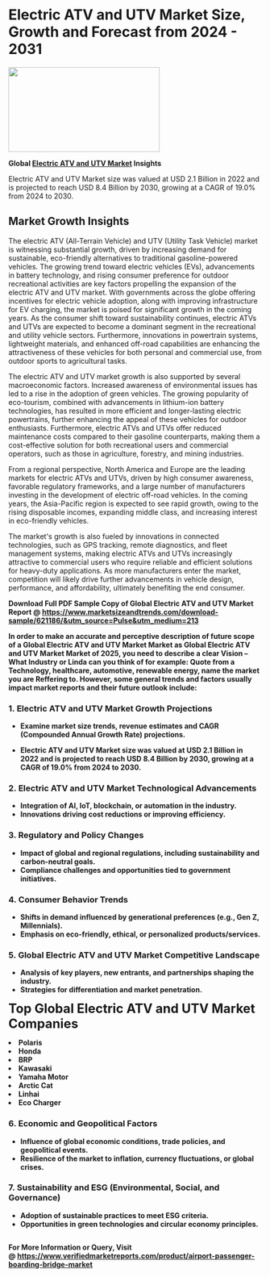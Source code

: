 <H1>Electric ATV and UTV Market Size, Growth and Forecast from 2024 - 2031</H1><img class="aligncenter size-medium wp-image-584254" src="https://thirdeyenews.in/wp-content/uploads/2024/09/Global-Market-Research-300x168.jpeg" alt="" width="300" height="168" /><p><strong>Global&nbsp;<a href="https://www.marketsizeandtrends.com/download-sample/621186/&amp;utm_source=Pulse&amp;utm_medium=213">Electric ATV and UTV Market</a> Insights</strong></p><p>Electric ATV and UTV Market size was valued at USD 2.1 Billion in 2022 and is projected to reach USD 8.4 Billion by 2030, growing at a CAGR of 19.0% from 2024 to 2030.</p><p><h2>Market Growth Insights</h2> <p>The electric ATV (All-Terrain Vehicle) and UTV (Utility Task Vehicle) market is witnessing substantial growth, driven by increasing demand for sustainable, eco-friendly alternatives to traditional gasoline-powered vehicles. The growing trend toward electric vehicles (EVs), advancements in battery technology, and rising consumer preference for outdoor recreational activities are key factors propelling the expansion of the electric ATV and UTV market. With governments across the globe offering incentives for electric vehicle adoption, along with improving infrastructure for EV charging, the market is poised for significant growth in the coming years. As the consumer shift toward sustainability continues, electric ATVs and UTVs are expected to become a dominant segment in the recreational and utility vehicle sectors. Furthermore, innovations in powertrain systems, lightweight materials, and enhanced off-road capabilities are enhancing the attractiveness of these vehicles for both personal and commercial use, from outdoor sports to agricultural tasks.</p> <p><strong></strong></p> <p>The electric ATV and UTV market growth is also supported by several macroeconomic factors. Increased awareness of environmental issues has led to a rise in the adoption of green vehicles. The growing popularity of eco-tourism, combined with advancements in lithium-ion battery technologies, has resulted in more efficient and longer-lasting electric powertrains, further enhancing the appeal of these vehicles for outdoor enthusiasts. Furthermore, electric ATVs and UTVs offer reduced maintenance costs compared to their gasoline counterparts, making them a cost-effective solution for both recreational users and commercial operators, such as those in agriculture, forestry, and mining industries.</p> <p>From a regional perspective, North America and Europe are the leading markets for electric ATVs and UTVs, driven by high consumer awareness, favorable regulatory frameworks, and a large number of manufacturers investing in the development of electric off-road vehicles. In the coming years, the Asia-Pacific region is expected to see rapid growth, owing to the rising disposable incomes, expanding middle class, and increasing interest in eco-friendly vehicles.</p> <p>The market's growth is also fueled by innovations in connected technologies, such as GPS tracking, remote diagnostics, and fleet management systems, making electric ATVs and UTVs increasingly attractive to commercial users who require reliable and efficient solutions for heavy-duty applications. As more manufacturers enter the market, competition will likely drive further advancements in vehicle design, performance, and affordability, ultimately benefiting the end consumer.</p> <p><strong></p><p><span class=""><strong>Download Full PDF Sample Copy of Global Electric ATV and UTV Market Report</strong> @ <a href="https://www.marketsizeandtrends.com/download-sample/621186/&amp;utm_source=Pulse&amp;utm_medium=213" target="_blank">https://www.marketsizeandtrends.com/download-sample/621186/&amp;utm_source=Pulse&amp;utm_medium=213</a></span></p><p>In order to make an accurate and perceptive description of future scope of a Global&nbsp;Electric ATV and UTV Market Market as Global&nbsp;Electric ATV and UTV Market Market of 2025, you need to describe a clear Vision &ndash; What Industry or Linda can you think of for example: Quote from a Technology, healthcare, automotive, renewable energy, name the market you are Reffering to. However, some general trends and factors usually impact market reports and their future outlook include:</p><h3>1.&nbsp;<strong>Electric ATV and UTV Market Growth Projections</strong></h3><ul><li>Examine market size trends, revenue estimates and CAGR (Compounded Annual Growth Rate) projections.</li><li><p>Electric ATV and UTV Market size was valued at USD 2.1 Billion in 2022 and is projected to reach USD 8.4 Billion by 2030, growing at a CAGR of 19.0% from 2024 to 2030.</p></li></ul><h3>2.&nbsp;<strong>Electric ATV and UTV Market Technological Advancements</strong></h3><ul><li>Integration of AI, IoT, blockchain, or automation in the industry.</li><li>Innovations driving cost reductions or improving efficiency.</li></ul><h3>3.&nbsp;<strong>Regulatory and Policy Changes</strong></h3><ul><li>Impact of global and regional regulations, including sustainability and carbon-neutral goals.</li><li>Compliance challenges and opportunities tied to government initiatives.</li></ul><h3>4.&nbsp;<strong>Consumer Behavior Trends</strong></h3><ul><li>Shifts in demand influenced by generational preferences (e.g., Gen Z, Millennials).</li><li>Emphasis on eco-friendly, ethical, or personalized products/services.</li></ul><h3>5.&nbsp;<strong>Global Electric ATV and UTV Market Competitive Landscape</strong></h3><ul><li>Analysis of key players, new entrants, and partnerships shaping the industry.</li><li>Strategies for differentiation and market penetration.</li></ul><p data-pm-slice="1 1 []"><span style="color: inherit; font-family: inherit; font-size: 25px;">Top Global Electric ATV and UTV Market Companies</span></p><div class="" data-test-id=""><p><li>Polaris</li><li> Honda</li><li> BRP</li><li> Kawasaki</li><li> Yamaha Motor</li><li> Arctic Cat</li><li> Linhai</li><li> Eco Charger</li></p></div><h3>6.&nbsp;<strong>Economic and Geopolitical Factors</strong></h3><ul><li>Influence of global economic conditions, trade policies, and geopolitical events.</li><li>Resilience of the market to inflation, currency fluctuations, or global crises.</li></ul><h3>7.&nbsp;<strong>Sustainability and ESG (Environmental, Social, and Governance)</strong></h3><ul><li>Adoption of sustainable practices to meet ESG criteria.</li><li>Opportunities in green technologies and circular economy principles.</li></ul><h2><strong style="font-size: 14px;">For More Information or Query, Visit @&nbsp;</strong><a style="background-color: #ffffff; font-size: 14px;" href="https://www.marketsizeandtrends.com/report/electric-atv-and-utv-market/" target="_blank">https://www.verifiedmarketreports.com/product/airport-passenger-boarding-bridge-market</a></h2>
